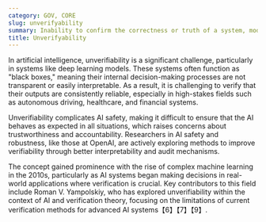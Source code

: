 ```yaml
---
category: GOV, CORE
slug: unverifyability
summary: Inability to confirm the correctness or truth of a system, model, or process, especially in complex AI systems where verification is either impossible or highly difficult.
title: Unverifyability
---
```


In artificial intelligence, unverifiability is a significant challenge, particularly in systems like deep learning models. These systems often function as "black boxes," meaning their internal decision-making processes are not transparent or easily interpretable. As a result, it is challenging to verify that their outputs are consistently reliable, especially in high-stakes fields such as autonomous driving, healthcare, and financial systems.

Unverifiability complicates AI safety, making it difficult to ensure that the AI behaves as expected in all situations, which raises concerns about trustworthiness and accountability. Researchers in AI safety and robustness, like those at OpenAI, are actively exploring methods to improve verifiability through better interpretability and audit mechanisms.

The concept gained prominence with the rise of complex machine learning in the 2010s, particularly as AI systems began making decisions in real-world applications where verification is crucial. Key contributors to this field include Roman V. Yampolskiy, who has explored unverifiability within the context of AI and verification theory, focusing on the limitations of current verification methods for advanced AI systems【6】【7】【9】.